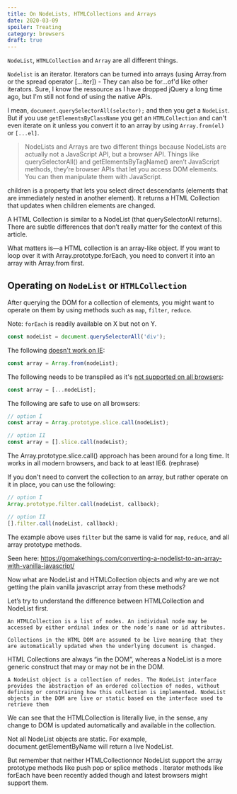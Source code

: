 ```yaml
---
title: On NodeLists, HTMLCollections and Arrays
date: 2020-03-09
spoiler: Treating
category: browsers
draft: true
---
```


`NodeList`, `HTMLCollection` and `Array` are all different things.

`Nodelist` is an iterator. Iterators can be turned into arrays (using Array.from or the spread operator \[...iter\]) - They can also be
for...of'd like other iterators. Sure, I know the ressource as I have dropped jQuery a long time ago, but I'm still not fond of using the
native APIs.

I mean, `document.querySelectorAll(selector);` and then you get a `NodeList`. But if you use `getElementsByClassName` you get an
`HTMLCollection` and can't even iterate on it unless you convert it to an array by using `Array.from(el)` or `[...el]`.

> NodeLists and Arrays are two different things because NodeLists are actually not a JavaScript API, but a browser API. Things like
> querySelectorAll() and getElementsByTagName() aren’t JavaScript methods, they’re browser APIs that let you access DOM elements. You can
> then manipulate them with JavaScript.

children is a property that lets you select direct descendants (elements that are immediately nested in another element). It returns a HTML
Collection that updates when children elements are changed.

A HTML Collection is similar to a NodeList (that querySelectorAll returns). There are subtle differences that don’t really matter for the
context of this article.

What matters is—a HTML collection is an array-like object. If you want to loop over it with Array.prototype.forEach, you need to convert it
into an array with Array.from first.

## Operating on `NodeList` or `HTMLCollection`

After querying the DOM for a collection of elements, you might want to operate on them by using methods such as `map`, `filter`, `reduce`.

Note: `forEach` is readily available on X but not on Y.

```js
const nodeList = document.querySelectorAll('div');
```

The following
[doesn't work on IE](https://developer.mozilla.org/en-US/docs/Web/JavaScript/Reference/Global_Objects/Array/from#Browser_compatibility):

```js
const array = Array.from(nodeList);
```

The following needs to be transpiled as it's
[not supported on all browsers](https://developer.mozilla.org/en-US/docs/Web/JavaScript/Reference/Operators/Spread_syntax#Browser_compatibility):

```js
const array = [...nodeList];
```

The following are safe to use on all browsers:

```js
// option I
const array = Array.prototype.slice.call(nodeList);

// option II
const array = [].slice.call(nodeList);
```

The Array.prototype.slice.call() approach has been around for a long time. It works in all modern browsers, and back to at least IE6.
(rephrase)

If you don't need to convert the collection to an array, but rather operate on it in place, you can use the following:

```js
// option I
Array.prototype.filter.call(nodeList, callback);

// option II
[].filter.call(nodeList, callback);
```

The example above uses `filter` but the same is valid for `map`, `reduce`, and all array prototype methods.

Seen here: https://gomakethings.com/converting-a-nodelist-to-an-array-with-vanilla-javascript/

Now what are NodeList and HTMLCollection objects and why are we not getting the plain vanilla javascript array from these methods?

Let’s try to understand the difference between HTMLCollection and NodeList first.

    An HTMLCollection is a list of nodes. An individual node may be accessed by either ordinal index or the node’s name or id attributes.

    Collections in the HTML DOM are assumed to be live meaning that they are automatically updated when the underlying document is changed.

HTML Collections are always “in the DOM”, whereas a NodeList is a more generic construct that may or may not be in the DOM.

    A NodeList object is a collection of nodes. The NodeList interface provides the abstraction of an ordered collection of nodes, without defining or constraining how this collection is implemented. NodeList objects in the DOM are live or static based on the interface used to retrieve them

We can see that the HTMLCollection is literally live, in the sense, any change to DOM is updated automatically and available in the
collection.

Not all NodeList objects are static. For example, document.getElementByName will return a live NodeList.

But remember that neither HTMLCollectionnor NodeList support the array prototype methods like push pop or splice methods . Iterator methods
like forEach have been recently added though and latest browsers might support them.
